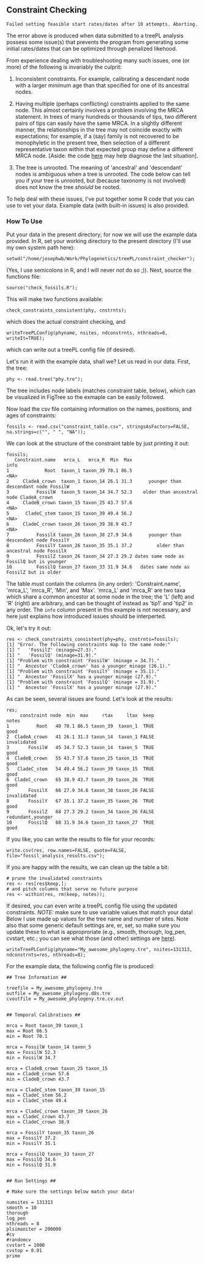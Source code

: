 ## Constraint Checking

```
Failed setting feasible start rates/dates after 10 attempts. Aborting.
```
The error above is produced when data submitted to a treePL analysis possess some issue(s) that prevents the program from generating some initial rates/dates that can be optimized through penalized likehood.

From experience dealing with troubleshooting many such issues, one (or more) of the following is invariably the culprit:

1. Inconsistent constraints. For example, calibrating a descendant node with a larger minimum age than that specified for one of its ancestral nodes.

2. Having multiple (perhaps conflicting) constraints applied to the same node. This almost certainly involves a problem involving the MRCA statement. In trees of many hundreds or thousands of tips, two different pairs of tips can easily have the same MRCA. In a slightly different manner, the relationships in the tree may not coincide exactly with expectations; for example, if a (say) family is not recovered to be monophyletic in the present tree, then selection of a different representative taxon within that expected group may define a different MRCA node. [Aside: the code [here](https://gist.github.com/josephwb/f3d35f8833a07f71002af7726b12652b) may help diagnose the last situation].

3. The tree is unrooted. The meaning of 'ancestral' and 'descendant' nodes is ambiguous when a tree is unrooted. The code below can tell you if your tree is unrooted, but (because taxonomy is not involved) does not know the tree _shoiuld_ be rooted.


To help deal with these issues, I've put together some R code that you can use to vet your data. Example data (with built-in issues) is also provided.

### How To Use

Put your data in the present directory; for now we will use the example data provided. In R, set your working directory to the present directory (I'll use my own system path here):

```
setwd("/home/josephwb/Work/Phylogenetics/treePL/constraint_checker");
```
(Yes, I use semicolons in R, and I will never _not_ do so ;)). Next, source the functions file:
```
source("check_fossils.R");
```
This will make two functions available:
```
check_constraints_consistent(phy, cnstrnts);
```
which does the actual constraint checking, and
```
writeTreePLConfig(phyname, nsites, ndconstrnts, nthreads=8, writeIt=TRUE);
```
which can write out a treePL config file (if desired).

Let's run it with the example data, shall we? Let us read in our data. First, the tree:
```
phy <- read.tree("phy.tre");
```
The tree includes node labels (matches constraint table, below), which can be visualized in FigTree so the exmaple can be easily followed.

Now load the csv file containing information on the names, positions, and ages of constraints:
```
fossils <- read.csv("constraint_table.csv", stringsAsFactors=FALSE, na.strings=c("", " ", "NA"));
```
We can look at the structure of the constraint table by just printing it out:
```
fossils;
   Constraint.name   mrca_L   mrca_R  Min  Max                                      info
1             Root  taxon_1 taxon_39 70.1 86.5                                      <NA>
2     CladeA_crown  taxon_1 taxon_14 26.1 31.3      younger than descendant node FossilW
3          FossilW  taxon_5 taxon_14 34.7 52.3    older than ancestral node CladeA_crown
4     CladeB_crown taxon_15 taxon_25 43.7 57.6                                      <NA>
5      CladeC_stem taxon_15 taxon_39 49.4 56.2                                      <NA>
6     CladeC_crown taxon_26 taxon_39 38.9 43.7                                      <NA>
7          FossilX taxon_26 taxon_38 27.9 34.6      younger than descendant node FossilY
8          FossilY taxon_26 taxon_35 35.1 37.2         older than ancestral node FossilX
9          FossilZ taxon_26 taxon_34 27.3 29.2 dates same node as FossilQ but is younger
10         FossilQ taxon_27 taxon_33 31.9 34.6   dates same node as FossilZ but is older
```
The table _must_ contain the columns (in any order):
'Constraint.name', 'mrca_L', 'mrca_R', 'Min', and 'Max'. 'mrca_L' and 'mrca_R' are two taxa which share a common ancestor at some node in the tree; the 'L' (left) and 'R' (right) are arbitrary, and can be thought of instead as 'tip1' and 'tip2' in any order. The `info` column present in this example is not necessary, and here just explains how introduced issues should be interperted. 

Ok, let's try it out:
```
res <- check_constraints_consistent(phy=phy, cnstrnts=fossils);
[1] "Error. The following constraints map to the same node:"
[1] "   'FossilZ' (minage=27.3)."
[1] "   'FossilQ' (minage=31.9)."
[1] "Problem with constraint 'FossilW' (minage = 34.7)."
[1] "  Ancestor 'CladeA_crown' has a younger minage (26.1)."
[1] "Problem with constraint 'FossilY' (minage = 35.1)."
[1] "  Ancestor 'FossilX' has a younger minage (27.9)."
[1] "Problem with constraint 'FossilQ' (minage = 31.9)."
[1] "  Ancestor 'FossilX' has a younger minage (27.9)."
```
As can be seen, several issues are found. Let's look at the results:
```
res;
     constraint node  min  max     rtax     ltax  keep             notes
1          Root   40 70.1 86.5 taxon_39  taxon_1  TRUE              good
2  CladeA_crown   41 26.1 31.3 taxon_14  taxon_1 FALSE       invalidated
3       FossilW   45 34.7 52.3 taxon_14  taxon_5  TRUE              good
4  CladeB_crown   55 43.7 57.6 taxon_25 taxon_15  TRUE              good
5   CladeC_stem   54 49.4 56.2 taxon_39 taxon_15  TRUE              good
6  CladeC_crown   65 38.9 43.7 taxon_39 taxon_26  TRUE              good
7       FossilX   66 27.9 34.6 taxon_38 taxon_26 FALSE       invalidated
8       FossilY   67 35.1 37.2 taxon_35 taxon_26  TRUE              good
9       FossilZ   68 27.3 29.2 taxon_34 taxon_26 FALSE redundant,younger
10      FossilQ   68 31.9 34.6 taxon_33 taxon_27  TRUE              good
```
If you like, you can write the results to file for your records:
```
write.csv(res, row.names=FALSE, quote=FALSE, file="fossil_analysis_results.csv");
```
If you are happy with the results, we can clean up the table a bit:
```
# prune the invalidated constraints
res <- res[res$keep,];
# and pitch columns that serve no future purpose
res <- within(res, rm(keep, notes));
```
If desired, you can even write a treePL config file using the updated constraints. *NOTE:* make sure to use variable values that match your data! Below I use made up values for the tree name and number of sites. Note also that some generic default settings are, er, set, so make sure you update these to what is approproriate (e.g., smooth, thorough, log_pen, cvstart, etc.; you can see what those (and other) settings are [here](https://github.com/blackrim/treePL/wiki/Run-Options)).
```
writeTreePLConfig(phyname="My_awesome_phylogeny.tre", nsites=131313, ndconstrnts=res, nthreads=8);
```
For the example data, the following config file is produced:
```
## Tree Information ##

treefile = My_awesome_phylogeny.tre
outfile = My_awesome_phylogeny.d8s.tre
cvoutfile = My_awesome_phylogeny.tre.cv.out


## Temporal Calibrations ##

mrca = Root taxon_39 taxon_1
max = Root 86.5
min = Root 70.1

mrca = FossilW taxon_14 taxon_5
max = FossilW 52.3
min = FossilW 34.7

mrca = CladeB_crown taxon_25 taxon_15
max = CladeB_crown 57.6
min = CladeB_crown 43.7

mrca = CladeC_stem taxon_39 taxon_15
max = CladeC_stem 56.2
min = CladeC_stem 49.4

mrca = CladeC_crown taxon_39 taxon_26
max = CladeC_crown 43.7
min = CladeC_crown 38.9

mrca = FossilY taxon_35 taxon_26
max = FossilY 37.2
min = FossilY 35.1

mrca = FossilQ taxon_33 taxon_27
max = FossilQ 34.6
min = FossilQ 31.9


## Run Settings ##

# Make sure the settings below match your data!

numsites = 131313
smooth = 10
thorough
log_pen
nthreads = 8
plsimaniter = 200000
#cv
#randomcv
cvstart = 1000
cvstop = 0.01
prime
```